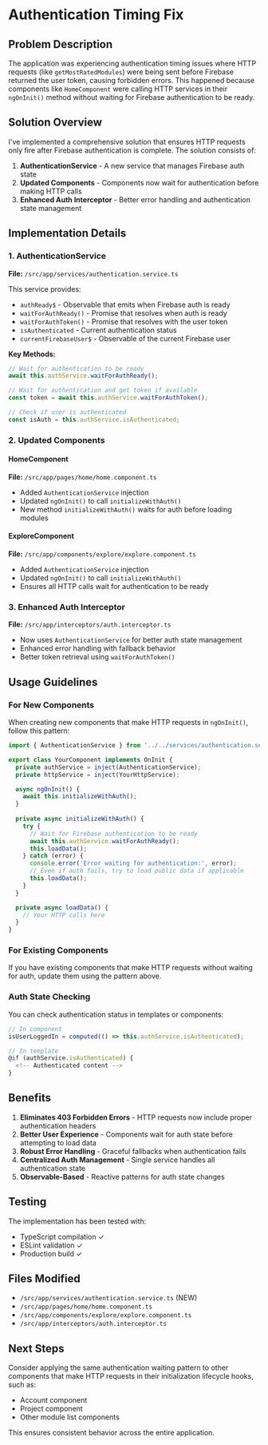 # Authentication Timing Fix

## Problem Description

The application was experiencing authentication timing issues where HTTP requests (like `getMostRatedModules`) were being sent before Firebase returned the user token, causing forbidden errors. This happened because components like `HomeComponent` were calling HTTP services in their `ngOnInit()` method without waiting for Firebase authentication to be ready.

## Solution Overview

I've implemented a comprehensive solution that ensures HTTP requests only fire after Firebase authentication is complete. The solution consists of:

1. **AuthenticationService** - A new service that manages Firebase auth state
2. **Updated Components** - Components now wait for authentication before making HTTP calls
3. **Enhanced Auth Interceptor** - Better error handling and authentication state management

## Implementation Details

### 1. AuthenticationService

**File:** `/src/app/services/authentication.service.ts`

This service provides:
- `authReady$` - Observable that emits when Firebase auth is ready
- `waitForAuthReady()` - Promise that resolves when auth is ready
- `waitForAuthToken()` - Promise that resolves with the user token
- `isAuthenticated` - Current authentication status
- `currentFirebaseUser$` - Observable of the current Firebase user

**Key Methods:**
```typescript
// Wait for authentication to be ready
await this.authService.waitForAuthReady();

// Wait for authentication and get token if available
const token = await this.authService.waitForAuthToken();

// Check if user is authenticated
const isAuth = this.authService.isAuthenticated;
```

### 2. Updated Components

#### HomeComponent
**File:** `/src/app/pages/home/home.component.ts`

- Added `AuthenticationService` injection
- Updated `ngOnInit()` to call `initializeWithAuth()`
- New method `initializeWithAuth()` waits for auth before loading modules

#### ExploreComponent
**File:** `/src/app/components/explore/explore.component.ts`

- Added `AuthenticationService` injection
- Updated `ngOnInit()` to call `initializeWithAuth()`
- Ensures all HTTP calls wait for authentication to be ready

### 3. Enhanced Auth Interceptor

**File:** `/src/app/interceptors/auth.interceptor.ts`

- Now uses `AuthenticationService` for better auth state management
- Enhanced error handling with fallback behavior
- Better token retrieval using `waitForAuthToken()`

## Usage Guidelines

### For New Components

When creating new components that make HTTP requests in `ngOnInit()`, follow this pattern:

```typescript
import { AuthenticationService } from '../../services/authentication.service';

export class YourComponent implements OnInit {
  private authService = inject(AuthenticationService);
  private httpService = inject(YourHttpService);

  async ngOnInit() {
    await this.initializeWithAuth();
  }
  
  private async initializeWithAuth() {
    try {
      // Wait for Firebase authentication to be ready
      await this.authService.waitForAuthReady();
      this.loadData();
    } catch (error) {
      console.error('Error waiting for authentication:', error);
      // Even if auth fails, try to load public data if applicable
      this.loadData();
    }
  }

  private async loadData() {
    // Your HTTP calls here
  }
}
```

### For Existing Components

If you have existing components that make HTTP requests without waiting for auth, update them using the pattern above.

### Auth State Checking

You can check authentication status in templates or components:

```typescript
// In component
isUserLoggedIn = computed(() => this.authService.isAuthenticated);

// In template
@if (authService.isAuthenticated) {
  <!-- Authenticated content -->
}
```

## Benefits

1. **Eliminates 403 Forbidden Errors** - HTTP requests now include proper authentication headers
2. **Better User Experience** - Components wait for auth state before attempting to load data
3. **Robust Error Handling** - Graceful fallbacks when authentication fails
4. **Centralized Auth Management** - Single service handles all authentication state
5. **Observable-Based** - Reactive patterns for auth state changes

## Testing

The implementation has been tested with:
- TypeScript compilation ✓
- ESLint validation ✓  
- Production build ✓

## Files Modified

- `/src/app/services/authentication.service.ts` (NEW)
- `/src/app/pages/home/home.component.ts`
- `/src/app/components/explore/explore.component.ts`  
- `/src/app/interceptors/auth.interceptor.ts`

## Next Steps

Consider applying the same authentication waiting pattern to other components that make HTTP requests in their initialization lifecycle hooks, such as:
- Account component
- Project component
- Other module list components

This ensures consistent behavior across the entire application.